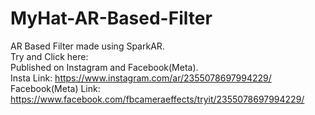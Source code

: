 # MyHat-AR-Based-Filter
AR Based Filter made using SparkAR.     
Try and Click here:     
Published on Instagram and Facebook(Meta).     
Insta Link: https://www.instagram.com/ar/2355078697994229/    
Facebook(Meta) Link: https://www.facebook.com/fbcameraeffects/tryit/2355078697994229/

